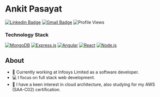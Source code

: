# Ankit Pasayat

[![Linkedin Badge](https://img.shields.io/badge/-@ankitpasayat-blue?style=flat-square&logo=Linkedin&logoColor=white&link=https://www.linkedin.com/in/ankitpasayat/)](https://www.linkedin.com/in/ankitpasayat/) 
[![Gmail Badge](https://img.shields.io/badge/-ankitpasayat@gmail.com-c14438?style=flat-square&logo=Gmail&logoColor=white&link=mailto:ankitpasayat@gmail.com)](mailto:ankitpasayat@gmail.com)
![Profile Views](https://komarev.com/ghpvc/?username=ankitpasayat&style=flat-square)

<h3>Technology Stack</h3>
<p>
  <a href="https://www.mongodb.com"><img alt="MongoDB" src="https://img.shields.io/badge/-MongoDB-13aa52?style=flat-square&logo=mongodb&logoColor=white" /></a>
  <a href="https://expressjs.com"><img alt="Express.js" src="https://img.shields.io/badge/-Express.js-EFD81C?style=flat-square&logo=express&logoColor=white" /></a>
  <a href="https://angular.io"><img alt="Angular" src="https://img.shields.io/badge/-Angular-DD0031?style=flat-square&logo=angular&logoColor=white" /></a>
  <a href="https://reactjs.org"><img alt="React" src="https://img.shields.io/badge/-React-45b8d8?style=flat-square&logo=react&logoColor=white" /></a>
  <a href="https://nodejs.org"><img alt="Node.js" src="https://img.shields.io/badge/-Node.js-43853d?style=flat-square&logo=Node.js&logoColor=white" /></a>
</p>

## About
- 💼 Currently working at Infosys Limited as a software developer.
- 💻 I focus on full stack web development.
- 🚀 I have a keen interest in cloud architecture, also studying for my AWS (SAA-C02) certification.

